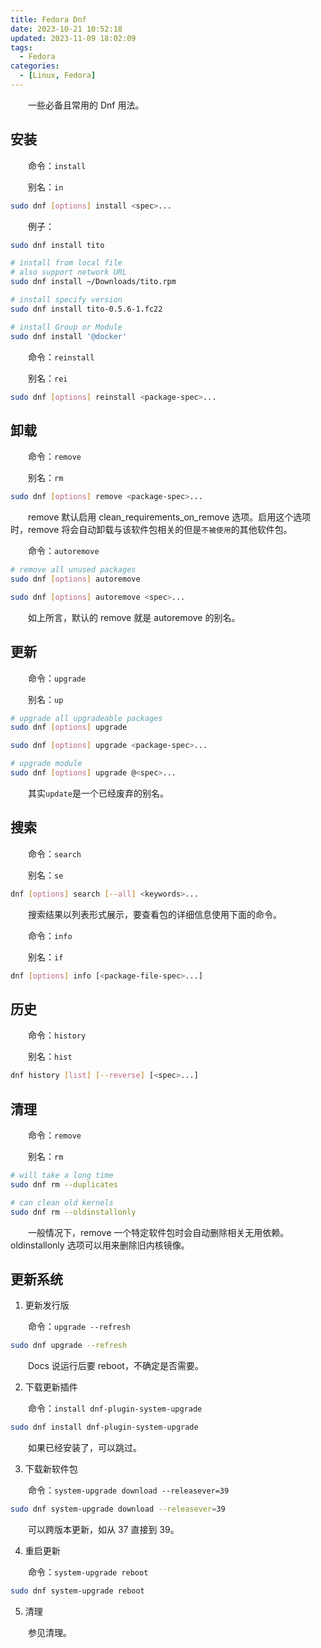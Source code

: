 ```yaml
---
title: Fedora Dnf
date: 2023-10-21 10:52:18
updated: 2023-11-09 18:02:09
tags:
  - Fedora
categories:
  - [Linux, Fedora]
---
```


&emsp;&emsp;一些必备且常用的 Dnf 用法。

<!-- more -->

## 安装

&emsp;&emsp;命令：`install`

&emsp;&emsp;别名：`in`

```bash
sudo dnf [options] install <spec>...
```

&emsp;&emsp;例子：

```bash
sudo dnf install tito

# install from local file
# also support network URL
sudo dnf install ~/Downloads/tito.rpm

# install specify version
sudo dnf install tito-0.5.6-1.fc22

# install Group or Module
sudo dnf install '@docker'
```

&emsp;&emsp;命令：`reinstall`

&emsp;&emsp;别名：`rei`

```bash
sudo dnf [options] reinstall <package-spec>...
```

## 卸载

&emsp;&emsp;命令：`remove`

&emsp;&emsp;别名：`rm`

```bash
sudo dnf [options] remove <package-spec>...
```

&emsp;&emsp;remove 默认启用 clean_requirements_on_remove 选项。启用这个选项时，remove 将会自动卸载与该软件包相关的但是`不被使用`的其他软件包。

&emsp;&emsp;命令：`autoremove`

```bash
# remove all unused packages
sudo dnf [options] autoremove

sudo dnf [options] autoremove <spec>...
```

&emsp;&emsp;如上所言，默认的 remove 就是 autoremove 的别名。

## 更新

&emsp;&emsp;命令：`upgrade`

&emsp;&emsp;别名：`up`

```bash
# upgrade all upgradeable packages
sudo dnf [options] upgrade

sudo dnf [options] upgrade <package-spec>...

# upgrade module
sudo dnf [options] upgrade @<spec>...
```

&emsp;&emsp;其实`update`是一个已经废弃的别名。

## 搜索

&emsp;&emsp;命令：`search`

&emsp;&emsp;别名：`se`

```bash
dnf [options] search [--all] <keywords>...
```

&emsp;&emsp;搜索结果以列表形式展示，要查看包的详细信息使用下面的命令。

&emsp;&emsp;命令：`info`

&emsp;&emsp;别名：`if`

```bash
dnf [options] info [<package-file-spec>...]
```

## 历史

&emsp;&emsp;命令：`history`

&emsp;&emsp;别名：`hist`

```bash
dnf history [list] [--reverse] [<spec>...]
```

## 清理

&emsp;&emsp;命令：`remove`

&emsp;&emsp;别名：`rm`

```bash
# will take a long time
sudo dnf rm --duplicates

# can clean old kernels
sudo dnf rm --oldinstallonly
```

&emsp;&emsp;一般情况下，remove 一个特定软件包时会自动删除相关无用依赖。oldinstallonly 选项可以用来删除旧内核镜像。

## 更新系统

1. 更新发行版

&emsp;&emsp;命令：`upgrade --refresh`

```bash
sudo dnf upgrade --refresh
```

&emsp;&emsp;Docs 说运行后要 reboot，不确定是否需要。

2. 下载更新插件

&emsp;&emsp;命令：`install dnf-plugin-system-upgrade`

```bash
sudo dnf install dnf-plugin-system-upgrade
```

&emsp;&emsp;如果已经安装了，可以跳过。

3. 下载新软件包

&emsp;&emsp;命令：`system-upgrade download --releasever=39`

```bash
sudo dnf system-upgrade download --releasever=39
```

&emsp;&emsp;可以跨版本更新，如从 37 直接到 39。

4. 重启更新

&emsp;&emsp;命令：`system-upgrade reboot`

```bash
sudo dnf system-upgrade reboot
```

5. 清理

&emsp;&emsp;参见清理。